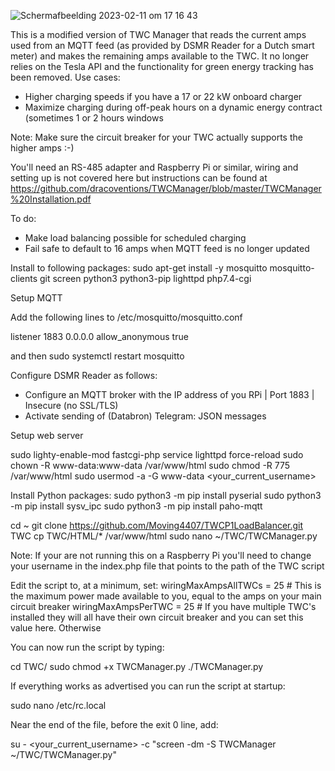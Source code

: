 ![Scherm­afbeelding 2023-02-11 om 17 16 43](https://user-images.githubusercontent.com/123865090/218268856-645c052f-e9c9-4f45-8e22-15b283a116dc.png)

This is a modified version of TWC Manager that reads the current amps used from an MQTT feed (as provided by DSMR Reader for a Dutch smart meter) and makes the remaining amps available to the TWC. It no longer relies on the Tesla API and the functionality for green energy tracking has been removed. Use cases:

- Higher charging speeds if you have a 17 or 22 kW onboard charger
- Maximize charging during off-peak hours on a dynamic energy contract (sometimes 1 or 2 hours windows 

Note: Make sure the circuit breaker for your TWC actually supports the higher amps :-)

You'll need an RS-485 adapter and Raspberry Pi or similar, wiring and setting up is not covered here but instructions can be found at https://github.com/dracoventions/TWCManager/blob/master/TWCManager%20Installation.pdf

To do:
- Make load balancing possible for scheduled charging
- Fail safe to default to 16 amps when MQTT feed is no longer updated

Install to following packages:
sudo apt-get install -y mosquitto mosquitto-clients git screen python3 python3-pip lighttpd php7.4-cgi 

Setup MQTT

Add the following lines to /etc/mosquitto/mosquitto.conf

listener 1883 0.0.0.0
allow_anonymous true

and then 
sudo systemctl restart mosquitto

Configure DSMR Reader as follows:
- Configure an MQTT broker with the IP address of you RPi | Port 1883 | Insecure (no SSL/TLS)
- Activate sending of (Databron) Telegram: JSON messages

Setup web server

sudo lighty-enable-mod fastcgi-php
service lighttpd force-reload
sudo chown -R www-data:www-data /var/www/html
sudo chmod -R 775 /var/www/html
sudo usermod -a -G www-data <your_current_username>

Install Python packages:
sudo python3 -m pip install pyserial
sudo python3 -m pip install sysv_ipc
sudo python3 -m pip install paho-mqtt

cd ~
git clone https://github.com/Moving4407/TWCP1LoadBalancer.git TWC
cp TWC/HTML/* /var/www/html
sudo nano ~/TWC/TWCManager.py

Note: If your are not running this on a Raspberry Pi you'll need to change your username in the index.php file that points to the path of the TWC script

Edit the script to, at a minimum, set:
wiringMaxAmpsAllTWCs = 25 # This is the maximum power made available to you, equal to the amps on your main circuit breaker 
wiringMaxAmpsPerTWC = 25 # If you have multiple TWC's installed they will all have their own circuit breaker and you can set this value here. Otherwise 

You can now run the script by typing:

cd TWC/
sudo chmod +x TWCManager.py
./TWCManager.py 

If everything works as advertised you can run the script at startup:

sudo nano /etc/rc.local

Near the end of the file, before the exit 0 line, add:

su - <your_current_username> -c "screen -dm -S TWCManager ~/TWC/TWCManager.py"
